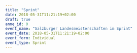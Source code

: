 ```yaml
---
title: "Sprint"
date: 2018-05-31T11:21:19+02:00
draft: true
anne_id: 0
event_name: "Salzburger Landesmeisterschaften im Sprint"
event_date: 2018-05-31T11:21:19+02:00
event_form: Individual
event_type: Sprint
---
```

